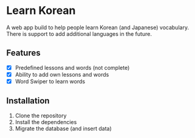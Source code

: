 # Learn Korean

A web app build to help people learn Korean (and Japanese) vocabulary.
There is support to add additional languages in the future.

## Features

- [x] Predefined lessons and words (not complete)
- [x] Ability to add own lessons and words
- [x] Word Swiper to learn words

## Installation

1. Clone the repository
2. Install the dependencies
3. Migrate the database (and insert data)
